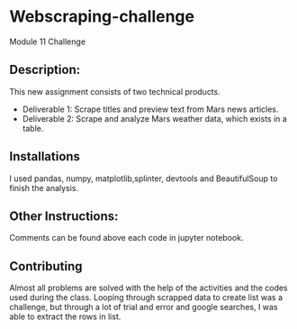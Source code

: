 # Webscraping-challenge
Module 11 Challenge
## Description:
This new assignment consists of two technical products.
* Deliverable 1: Scrape titles and preview text from Mars news articles.
* Deliverable 2: Scrape and analyze Mars weather data, which exists in a table.
 ## Installations
 I used pandas, numpy, matplotlib,splinter, devtools and BeautifulSoup to finish the analysis.
 ## Other Instructions:
 Comments can be found above each code in jupyter notebook.

 ## Contributing
 Almost all problems are solved with the help of the activities and the codes used during the class.
 Looping through scrapped data to create list was a challenge, but through a lot of trial and error and google searches, I was able to extract the rows in list.  
